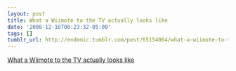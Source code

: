 ```yaml
---
layout: post
title: What a Wiimote to the TV actually looks like
date: '2008-12-16T08:23:32-05:00'
tags: []
tumblr_url: http://endemic.tumblr.com/post/65154064/what-a-wiimote-to-the-tv-actually-looks-like
---
```

[What a Wiimote to the TV actually looks like](http://gizmodo.com/5110813/what-a-wiimote-to-the-tv-actually-looks-like)  
